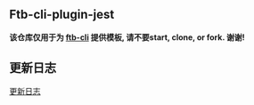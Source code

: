 ## Ftb-cli-plugin-jest

**该仓库仅用于为 [ftb-cli](https://github.com/ftb-family/ftb-cli) 提供模板, 请不要start, clone, or fork. 谢谢!**

## 更新日志
[更新日志](./CHANGELOG.md)